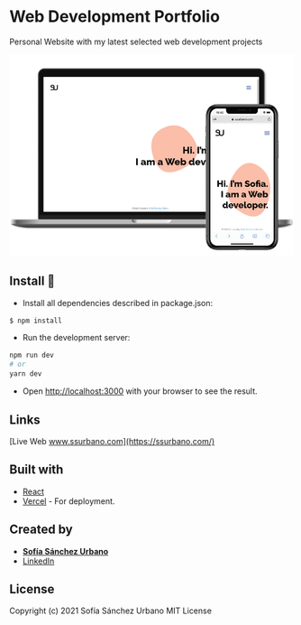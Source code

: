 # Web Development Portfolio

Personal Website with my latest selected web development projects

![Screenshot](public/images/layout_ssurbano.png)

## Install 🚀

* Install all dependencies described in package.json:

```
$ npm install
```

* Run the development server:

```bash
npm run dev
# or
yarn dev
```

* Open [http://localhost:3000](http://localhost:3000) with your browser to see the result.

## Links 
[Live Web www.ssurbano.com](https://ssurbano.com/)

## Built with 
* [React](https://reactjs.org/)
* [Vercel](https://vercel.com/) - For deployment.

## Created by

* [**Sofía Sánchez Urbano**](https://github.com/SofSanUrb)
* [LinkedIn](https://www.linkedin.com/in/sofiasanchezurb/)

## License 

Copyright (c) 2021 Sofía Sánchez Urbano
MIT License

